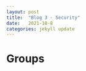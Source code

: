 ```yaml
---
layout: post
title:  "Blog 3 - Security"
date:   2021-10-8
categories: jekyll update
---
```


<h1> Groups <h/1>

